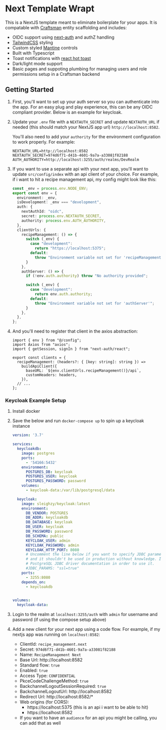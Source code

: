 # Next Template Wrapt

This is a NextJS template meant to eliminate boilerplate for your apps. It is compatable with [Craftsman](https://github.com/pdevito3/craftsman) entity scaffolding and includes:

- OIDC support using [next-auth](https://next-auth.js.org/) and authZ  handling
- [TailwindCSS](https://tailwindcss.com/) styling
- Custom styled [Mantine](https://mantine.dev/) controls
- Built with Typescript
- Toast notifications with [react hot toast](https://react-hot-toast.com/)
- Dark/light mode support
- Basic pages and suppoting plumbing for managing users and role permissions setup in a Craftsman backend

## Getting Started

1. First, you'll want to set up your auth server so you can authenticate into the app. For an easy plug and play experience, this can be any OIDC compliant provider. Below is an example for keycloak.

2. Update your `.env` file with a `NEXTAUTH_SECRET` and update `NEXTAUTH_URL` if needed (this should match your NextJS app url) `http://localhost:8582`. 

   You'll also need to add your `authority` for the environment configuration to work properly. For example:

   ```env
   NEXTAUTH_URL=http://localhost:8582
   NEXTAUTH_SECRET=974d6f71-d41b-4601-9a7a-a33081f82188
   AUTH_AUTHORITY=http://localhost:3255/auth/realms/DevRealm
   ```

3. If you want to use a separate api with your next app, you'll want to update `src/config/index` with an api client of your choice. For example, if i want to hit a recipe management api, my config might look like this:

   ```ts
   const _env = process.env.NODE_ENV;
   export const env = {
     environment: _env,
     isDevelopment: _env === "development",
     auth: {
       nextAuthId: "oidc",
       secret: process.env.NEXTAUTH_SECRET,
       authority: process.env.AUTH_AUTHORITY,
     },
     clientUrls: {
       recipeManagement: () => {
         switch (_env) {
           case "development":
             return "https://localhost:5375";
           default:
             throw "Environment variable not set for 'recipeManagement'";
         }
       },
       authServer: () => {
         if (!env.auth.authority) throw "No authority provided";
   
         switch (_env) {
           case "development":
             return env.auth.authority;
           default:
             throw "Environment variable not set for 'authServer'";
         }
       },
     },
   };
   
   ```

   

4. And you'll need to register that client in the axios abstraction:

   ```tsx
   import { env } from "@/config";
   import Axios from "axios";
   import { getSession, signIn } from "next-auth/react";
   
   export const clients = {
     recipeManagement: (headers?: { [key: string]: string }) =>
       buildApiClient({
         baseURL: `${env.clientUrls.recipeManagement()}/api`,
         customHeaders: headers,
       }),
     // ...
   };
   
   ```

   

### Keycloak Example Setup

1. Install docker

2. Save the below and run `docker-compose up` to spin up a keycloak instance

   ```yaml
   version: '3.7'
   
   services:
     keycloakdb:
       image: postgres
       ports:
         - '54166:5432'
       environment:
         POSTGRES_DB: keycloak
         POSTGRES_USER: keycloak
         POSTGRES_PASSWORD: password
       volumes:
         - keycloak-data:/var/lib/postgresql/data
   
     keycloak:
       image: sleighzy/keycloak:latest
       environment:
         DB_VENDOR: POSTGRES
         DB_ADDR: keycloakdb
         DB_DATABASE: keycloak
         DB_USER: keycloak
         DB_PASSWORD: password
         DB_SCHEMA: public
         KEYCLOAK_USER: admin
         KEYCLOAK_PASSWORD: admin
         KEYCLOAK_HTTP_PORT: 8080
         # Uncomment the line below if you want to specify JDBC parameters. The parameter below is just an example, 
         # and it shouldn't be used in production without knowledge. It is highly recommended that you read the 
         # PostgreSQL JDBC driver documentation in order to use it.
         #JDBC_PARAMS: "ssl=true"
       ports:
         - 3255:8080
       depends_on:
         - keycloakdb
   
           
   volumes:
     keycloak-data:
   
   ```

   

3. Login to the realm at `localhost:3255/auth` with `admin` for username and password (if using the compose setup above)

4. Add a new client for your next app using a code flow. For example, if my nextjs app was running on `localhost:8582`:

   * ClientId: `recipe_management.next`
   * Secret: `974d6f71-d41b-4601-9a7a-a33081f82188`
   * Name: `RecipeManagement Next`
   * Base Url: http://localhost:8582
   * Standard flow: `true`
   * Enabled: `true`
   * Access Type: `CONFIDENTIAL`
   * PkceCodeChallengeMethod: `true`
   * BackchannelLogoutSessionRequired: `true`
   * BackchannelLogoutUrl:  http://localhost:8582
   * Redirect Url: http://localhost:8582/*
   * Web origins (for CORS): 
     * https://localhost:5375 (this is an api i want to be able to hit)
     * https://localhost:8582
   * If you want to have an `audience` for an api you might be calling, you can add that as well

